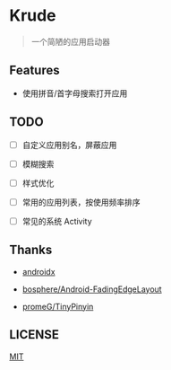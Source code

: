 # Krude

> 一个简陋的应用启动器

## Features

- 使用拼音/首字母搜索打开应用

## TODO

- [ ] 自定义应用别名，屏蔽应用

- [ ] 模糊搜索

- [ ] 样式优化

- [ ] 常用的应用列表，按使用频率排序

- [ ] 常见的系统 Activity

## Thanks

- [androidx](https://github.com/androidx/androidx)

- [bosphere/Android-FadingEdgeLayout](https://github.com/bosphere/Android-FadingEdgeLayout)
  
- [promeG/TinyPinyin](https://github.com/promeG/TinyPinyin)

## LICENSE

[MIT](LICENSE)